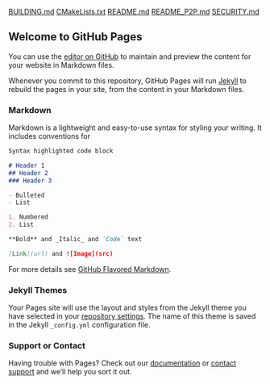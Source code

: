 [BUILDING.md](https://github.com/Wijanio/git/files/6580972/BUILDING.md)
[CMakeLists.txt](https://github.com/Wijanio/git/files/6580973/CMakeLists.txt)
[README.md](https://github.com/Wijanio/git/files/6580974/README.md)
[README_P2P.md](https://github.com/Wijanio/git/files/6580975/README_P2P.md)
[SECURITY.md](https://github.com/Wijanio/git/files/6580976/SECURITY.md)
## Welcome to GitHub Pages

You can use the [editor on GitHub](https://github.com/Wijanio/git/edit/gh-pages/index.md) to maintain and preview the content for your website in Markdown files.

Whenever you commit to this repository, GitHub Pages will run [Jekyll](https://jekyllrb.com/) to rebuild the pages in your site, from the content in your Markdown files.

### Markdown

Markdown is a lightweight and easy-to-use syntax for styling your writing. It includes conventions for

```markdown
Syntax highlighted code block

# Header 1
## Header 2
### Header 3

- Bulleted
- List

1. Numbered
2. List

**Bold** and _Italic_ and `Code` text

[Link](url) and ![Image](src)
```

For more details see [GitHub Flavored Markdown](https://guides.github.com/features/mastering-markdown/).

### Jekyll Themes

Your Pages site will use the layout and styles from the Jekyll theme you have selected in your [repository settings](https://github.com/Wijanio/git/settings/pages). The name of this theme is saved in the Jekyll `_config.yml` configuration file.

### Support or Contact

Having trouble with Pages? Check out our [documentation](https://docs.github.com/categories/github-pages-basics/) or [contact support](https://support.github.com/contact) and we’ll help you sort it out.
